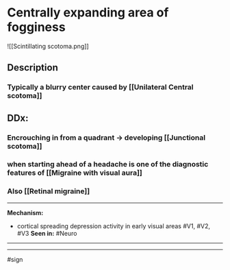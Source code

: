 # Centrally expanding area of fogginess
![[Scintillating scotoma.png]]
## Description
### Typically a blurry center caused by [[Unilateral Central scotoma]]
## DDx: 
### Encrouching in from a quadrant -> developing [[Junctional scotoma]]
### when starting ahead of a headache is one of the diagnostic features of [[Migraine with visual aura]]
### Also [[Retinal migraine]]


---
**Mechanism:** 
- cortical spreading depression activity in early visual areas #V1, #V2, #V3 
**Seen in:** #Neuro 

---


---
#sign 

